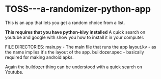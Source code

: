 # TOSS---a-randomizer-python-app
This is an app that lets you get a random choice from a list.

**This requires that you have python-kivy installed**
A quick search on youtube and google with show you 
how to install it in your computer.

FILE DIRECTORIES:
main.py - The main file that runs the app
layout.kv - as the name implies it's the layout of the app.
buildozer.spec - basically required for making android apks.

Again the buildozer thing can be understood with a quick search on Youtube.
